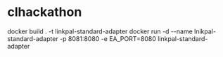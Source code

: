 # clhackathon

docker build . -t linkpal-standard-adapter
docker run -d --name lnikpal-standard-adapter -p 8081:8080 -e EA_PORT=8080 linkpal-standard-adapter
